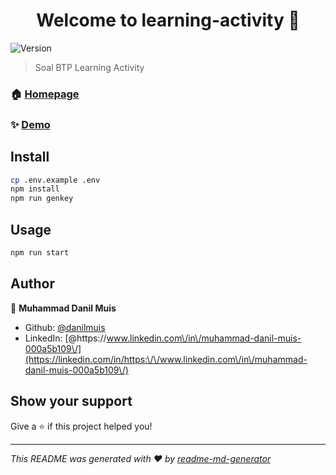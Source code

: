 <h1 align="center">Welcome to learning-activity 👋</h1>
<p>
  <img alt="Version" src="https://img.shields.io/badge/version-0.0.0-blue.svg?cacheSeconds=2592000" />
</p>

> Soal BTP Learning Activity

### 🏠 [Homepage](https://github.com/danilmuis/learning_activity)

### ✨ [Demo](https://activity.smartsupportku.com/)

## Install

```sh
cp .env.example .env
npm install
npm run genkey
```

## Usage

```sh
npm run start
```

## Author

👤 **Muhammad Danil Muis**

* Github: [@danilmuis](https://github.com/danilmuis)
* LinkedIn: [@https:\/\/www.linkedin.com\/in\/muhammad-danil-muis-000a5b109\/](https://linkedin.com/in/https:\/\/www.linkedin.com\/in\/muhammad-danil-muis-000a5b109\/)

## Show your support

Give a ⭐️ if this project helped you!

***
_This README was generated with ❤️ by [readme-md-generator](https://github.com/kefranabg/readme-md-generator)_